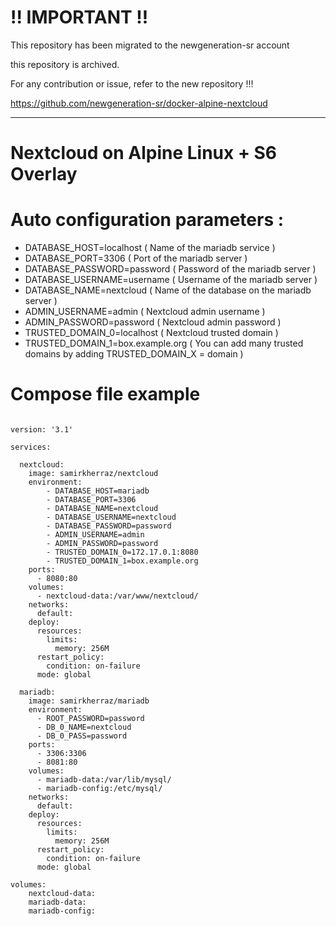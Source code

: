# !! IMPORTANT !! 
This repository has been migrated to the newgeneration-sr account

this repository is archived.

For any contribution or issue, refer to the new repository !!!

https://github.com/newgeneration-sr/docker-alpine-nextcloud

---

# Nextcloud on Alpine Linux + S6 Overlay

# Auto configuration parameters :

- DATABASE_HOST=localhost ( Name of the mariadb service  )
- DATABASE_PORT=3306 ( Port of the mariadb server )
- DATABASE_PASSWORD=password ( Password of the mariadb server )
- DATABASE_USERNAME=username ( Username of the mariadb server )
- DATABASE_NAME=nextcloud ( Name of the database on the mariadb server )
- ADMIN_USERNAME=admin ( Nextcloud admin username )
- ADMIN_PASSWORD=password ( Nextcloud admin password  )
- TRUSTED_DOMAIN_0=localhost  ( Nextcloud trusted domain )
- TRUSTED_DOMAIN_1=box.example.org  ( You can add many trusted domains by adding TRUSTED_DOMAIN_X = domain )



# Compose file example

```

version: '3.1'

services:

  nextcloud:
    image: samirkherraz/nextcloud
    environment:
        - DATABASE_HOST=mariadb
        - DATABASE_PORT=3306
        - DATABASE_NAME=nextcloud
        - DATABASE_USERNAME=nextcloud
        - DATABASE_PASSWORD=password
        - ADMIN_USERNAME=admin
        - ADMIN_PASSWORD=password
        - TRUSTED_DOMAIN_0=172.17.0.1:8080
        - TRUSTED_DOMAIN_1=box.example.org
    ports:
      - 8080:80
    volumes:
      - nextcloud-data:/var/www/nextcloud/
    networks:
      default:
    deploy:
      resources:
        limits:
          memory: 256M
      restart_policy:
        condition: on-failure
      mode: global

  mariadb:
    image: samirkherraz/mariadb
    environment:
      - ROOT_PASSWORD=password
      - DB_0_NAME=nextcloud
      - DB_0_PASS=password
    ports:
      - 3306:3306
      - 8081:80
    volumes:
      - mariadb-data:/var/lib/mysql/
      - mariadb-config:/etc/mysql/
    networks:
      default:
    deploy:
      resources:
        limits:
          memory: 256M
      restart_policy:
        condition: on-failure
      mode: global

volumes:
    nextcloud-data:
    mariadb-data:
    mariadb-config:

```
